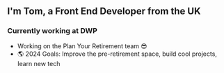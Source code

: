## I'm Tom, a Front End Developer from the UK

### Currently working at DWP
- Working on the Plan Your Retirement team 😎
- 🌎 2024 Goals: Improve the pre-retirement space, build cool projects, learn new tech
